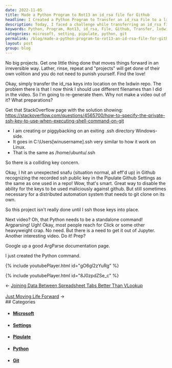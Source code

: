 ```yaml
---
date: 2022-11-05
title: Made a Python Program to Rot13 an id_rsa file for Github
headline: I Created a Python Program to Transfer an id_rsa File to a lxdwin Repo
description: Today, I faced a challenge while transferring an id_rsa file to a lxdwin repo. I documented my experience in a video and found a StackOverflow page with the solution. Despite this, I encountered a problem with Github recognizing my ssh public key, so I decided to ssh the keys into the repo. Read my full story to discover how I overcame this issue!
keywords: Python, Program, Rot13, id_rsa, File, Github, Transfer, lxdwin, Repo, Video, StackOverflow, SSH, Public Key, Pipulate, Settings, Windows, Directory
categories: microsoft, setting, pipulate, python, git
permalink: /blog/made-a-python-program-to-rot13-an-id-rsa-file-for-github/
layout: post
group: blog
---
```



No big projects. Get one little thing done that moves things forward in an
irreversible way. Lather, rinse, repeat and "projects" will get done of their
own volition and you do not need to punish yourself. Find the love!

Okay, simply transfer the id_rsa keys into location on the lxdwin repo. The
problem there is that I now think I should use different filenames than I did
in the video. So I'm going to re-generate them. Why not make a video out of it?
What preparations?

Get that StackOverflow page with the solution showing:
https://stackoverflow.com/questions/4565700/how-to-specify-the-private-ssh-key-to-use-when-executing-shell-command-on-git

- I am creating or piggybacking on an exiting .ssh directory Windows-side.
- It goes in C:\Users\[winusername]\.ssh very similar to how it work on Linux.
- That is the same as /home/ubuntu/.ssh

So there is a colliding key concern.

Okay, I hit an unexpected snafu (situation normal, all eff'd up) in Github
recognizing the recorded ssh public key in the Pipulate Github Settings as the
same as one used in a repo! Wow, that's smart. Great way to disable the ability
for the keys to be used maliciously against github. But still sometimes
necessary for a distributed automation system that needs to git clone on its
own.

So this project isn't really done until I ssh those keys into place.

Next video? Oh, that Python needs to be a standalone command! Argparsing! Ugh!
Okay, most people reach for Click or some other heavyweight crap. No need. But
there is a need to get it out of Jupyter. Another interesting video. Do it!
Prep?

Google up a good ArgParse documentation page.

I just created the Python command.

{% include youtubePlayer.html id="gO6gl2zYuRg" %}

{% include youtubePlayer.html id="8J0zpdZSe_c" %}


<div class="arrow-links"><div class="post-nav-prev"><span class="arrow">&larr;&nbsp;</span><a href="/blog/joining-data-between-spreadsheet-tabs-better-than-vlookup/">Joining Data Between Spreadsheet Tabs Better Than VLookup</a></div> &nbsp; <div class="post-nav-next"><a href="/blog/just-moving-life-forward/">Just Moving Life Forward</a><span class="arrow">&nbsp;&rarr;</span></div></div>
## Categories

<ul>
<li><h4><a href='/microsoft/'>Microsoft</a></h4></li>
<li><h4><a href='/setting/'>Settings</a></h4></li>
<li><h4><a href='/pipulate/'>Pipulate</a></h4></li>
<li><h4><a href='/python/'>Python</a></h4></li>
<li><h4><a href='/git/'>Git</a></h4></li></ul>